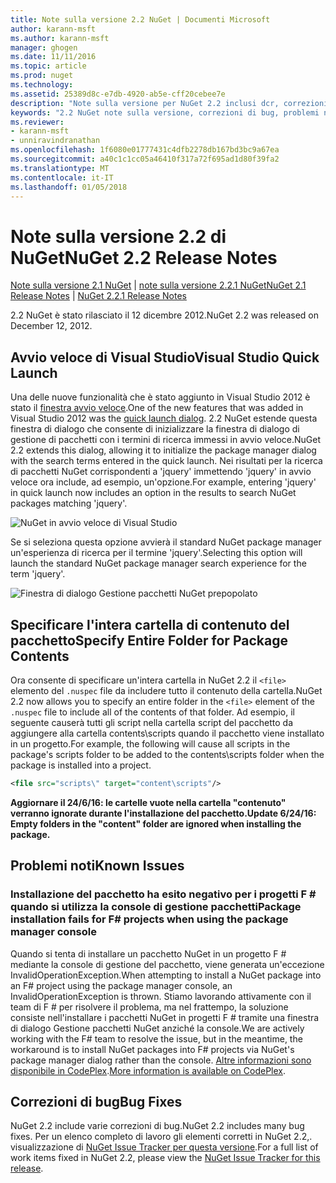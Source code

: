 ```yaml
---
title: Note sulla versione 2.2 NuGet | Documenti Microsoft
author: karann-msft
ms.author: karann-msft
manager: ghogen
ms.date: 11/11/2016
ms.topic: article
ms.prod: nuget
ms.technology: 
ms.assetid: 25389d8c-e7db-4920-ab5e-cff20cebee7e
description: "Note sulla versione per NuGet 2.2 inclusi dcr, correzioni di bug, le funzionalità aggiunte e problemi noti."
keywords: "2.2 NuGet note sulla versione, correzioni di bug, problemi noti, aggiunta di funzionalità, eseguire"
ms.reviewer:
- karann-msft
- unniravindranathan
ms.openlocfilehash: 1f6080e01777431c4dfb2278db167bd3bc9a67ea
ms.sourcegitcommit: a40c1c1cc05a46410f317a72f695ad1d80f39fa2
ms.translationtype: MT
ms.contentlocale: it-IT
ms.lasthandoff: 01/05/2018
---
```

# <a name="nuget-22-release-notes"></a><span data-ttu-id="50e7d-104">Note sulla versione 2.2 di NuGet</span><span class="sxs-lookup"><span data-stu-id="50e7d-104">NuGet 2.2 Release Notes</span></span>

<span data-ttu-id="50e7d-105">[Note sulla versione 2.1 NuGet](../release-notes/nuget-2.1.md) | [note sulla versione 2.2.1 NuGet](../release-notes/nuget-2.2.1.md)</span><span class="sxs-lookup"><span data-stu-id="50e7d-105">[NuGet 2.1 Release Notes](../release-notes/nuget-2.1.md) | [NuGet 2.2.1 Release Notes](../release-notes/nuget-2.2.1.md)</span></span>

<span data-ttu-id="50e7d-106">2.2 NuGet è stato rilasciato il 12 dicembre 2012.</span><span class="sxs-lookup"><span data-stu-id="50e7d-106">NuGet 2.2 was released on December 12, 2012.</span></span>

## <a name="visual-studio-quick-launch"></a><span data-ttu-id="50e7d-107">Avvio veloce di Visual Studio</span><span class="sxs-lookup"><span data-stu-id="50e7d-107">Visual Studio Quick Launch</span></span>
<span data-ttu-id="50e7d-108">Una delle nuove funzionalità che è stato aggiunto in Visual Studio 2012 è stato il [finestra avvio veloce](/visualstudio/ide/reference/quick-launch-environment-options-dialog-box).</span><span class="sxs-lookup"><span data-stu-id="50e7d-108">One of the new features that was added in Visual Studio 2012 was the [quick launch dialog](/visualstudio/ide/reference/quick-launch-environment-options-dialog-box).</span></span> <span data-ttu-id="50e7d-109">2.2 NuGet estende questa finestra di dialogo che consente di inizializzare la finestra di dialogo di gestione di pacchetti con i termini di ricerca immessi in avvio veloce.</span><span class="sxs-lookup"><span data-stu-id="50e7d-109">NuGet 2.2 extends this dialog, allowing it to initialize the package manager dialog with the search terms entered in the quick launch.</span></span> <span data-ttu-id="50e7d-110">Nei risultati per la ricerca di pacchetti NuGet corrispondenti a 'jquery' immettendo 'jquery' in avvio veloce ora include, ad esempio, un'opzione.</span><span class="sxs-lookup"><span data-stu-id="50e7d-110">For example, entering 'jquery' in quick launch now includes an option in the results to search NuGet packages matching 'jquery'.</span></span>

![NuGet in avvio veloce di Visual Studio](./media/quick-launch.png)

<span data-ttu-id="50e7d-112">Se si seleziona questa opzione avvierà il standard NuGet package manager un'esperienza di ricerca per il termine 'jquery'.</span><span class="sxs-lookup"><span data-stu-id="50e7d-112">Selecting this option will launch the standard NuGet package manager search experience for the term 'jquery'.</span></span>

![Finestra di dialogo Gestione pacchetti NuGet prepopolato](./media/pkg-mgr-search-from-quick-launch.png)

## <a name="specify-entire-folder-for-package-contents"></a><span data-ttu-id="50e7d-114">Specificare l'intera cartella di contenuto del pacchetto</span><span class="sxs-lookup"><span data-stu-id="50e7d-114">Specify Entire Folder for Package Contents</span></span>
<span data-ttu-id="50e7d-115">Ora consente di specificare un'intera cartella in NuGet 2.2 il `<file>` elemento del `.nuspec` file da includere tutto il contenuto della cartella.</span><span class="sxs-lookup"><span data-stu-id="50e7d-115">NuGet 2.2 now allows you to specify an entire folder in the `<file>` element of the `.nuspec` file to include all of the contents of that folder.</span></span> <span data-ttu-id="50e7d-116">Ad esempio, il seguente causerà tutti gli script nella cartella script del pacchetto da aggiungere alla cartella contents\scripts quando il pacchetto viene installato in un progetto.</span><span class="sxs-lookup"><span data-stu-id="50e7d-116">For example, the following will cause all scripts in the package's scripts folder to be added to the contents\scripts folder when the package is installed into a project.</span></span>

```xml
<file src="scripts\" target="content\scripts"/>
```

<span data-ttu-id="50e7d-117">**Aggiornare il 24/6/16: le cartelle vuote nella cartella "contenuto" verranno ignorate durante l'installazione del pacchetto.**</span><span class="sxs-lookup"><span data-stu-id="50e7d-117">**Update 6/24/16: Empty folders in the "content" folder are ignored when installing the package.**</span></span>

## <a name="known-issues"></a><span data-ttu-id="50e7d-118">Problemi noti</span><span class="sxs-lookup"><span data-stu-id="50e7d-118">Known Issues</span></span>

### <a name="package-installation-fails-for-f-projects-when-using-the-package-manager-console"></a><span data-ttu-id="50e7d-119">Installazione del pacchetto ha esito negativo per i progetti F # quando si utilizza la console di gestione pacchetti</span><span class="sxs-lookup"><span data-stu-id="50e7d-119">Package installation fails for F# projects when using the package manager console</span></span>
<span data-ttu-id="50e7d-120">Quando si tenta di installare un pacchetto NuGet in un progetto F # mediante la console di gestione del pacchetto, viene generata un'eccezione InvalidOperationException.</span><span class="sxs-lookup"><span data-stu-id="50e7d-120">When attempting to install a NuGet package into an F# project using the package manager console, an InvalidOperationException is thrown.</span></span> <span data-ttu-id="50e7d-121">Stiamo lavorando attivamente con il team di F # per risolvere il problema, ma nel frattempo, la soluzione consiste nell'installare i pacchetti NuGet in progetti F # tramite una finestra di dialogo Gestione pacchetti NuGet anziché la console.</span><span class="sxs-lookup"><span data-stu-id="50e7d-121">We are actively working with the F# team to resolve the issue, but in the meantime, the workaround is to install NuGet packages into F# projects via NuGet's package manager dialog rather than the console.</span></span> <span data-ttu-id="50e7d-122">[Altre informazioni sono disponibile in CodePlex](http://nuget.codeplex.com/workitem/2873).</span><span class="sxs-lookup"><span data-stu-id="50e7d-122">[More information is available on CodePlex](http://nuget.codeplex.com/workitem/2873).</span></span>


## <a name="bug-fixes"></a><span data-ttu-id="50e7d-123">Correzioni di bug</span><span class="sxs-lookup"><span data-stu-id="50e7d-123">Bug Fixes</span></span>
<span data-ttu-id="50e7d-124">NuGet 2.2 include varie correzioni di bug.</span><span class="sxs-lookup"><span data-stu-id="50e7d-124">NuGet 2.2 includes many bug fixes.</span></span> <span data-ttu-id="50e7d-125">Per un elenco completo di lavoro gli elementi corretti in NuGet 2.2,. visualizzazione di [NuGet Issue Tracker per questa versione](http://nuget.codeplex.com/workitem/list/advanced?keyword=&status=Closed&type=All&priority=All&release=NuGet%202.2&assignedTo=All&component=All&sortField=LastUpdatedDate&sortDirection=Descending&page=0).</span><span class="sxs-lookup"><span data-stu-id="50e7d-125">For a full list of work items fixed in NuGet 2.2, please view the [NuGet Issue Tracker for this release](http://nuget.codeplex.com/workitem/list/advanced?keyword=&status=Closed&type=All&priority=All&release=NuGet%202.2&assignedTo=All&component=All&sortField=LastUpdatedDate&sortDirection=Descending&page=0).</span></span>
